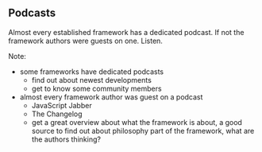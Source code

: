 ## Podcasts

Almost every established framework has a dedicated podcast. If not the framework authors were guests on one. Listen. <!-- .element: class="fragment" data-fragment-index="0" -->

Note:

- some frameworks have dedicated podcasts
    - find out about newest developments
    - get to know some community members
- almost every framework author was guest on a podcast
    - JavaScript Jabber
    - The Changelog
    - get a great overview about what the framework is about, a good source to find out about philosophy part of the framework, what are the authors thinking?
